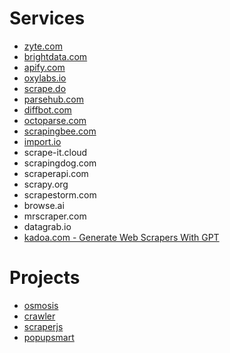 # Services
* [zyte.com](https://f.hubspotusercontent10.net/hubfs/4367560/White%20Papers/PDFs/Zyte%20Whitepaper%20-%20Comparative%20analysis%20and%20evaluation%20of%20the%20quality%20of%20web%20product%20data%20extraction.pdf)
* [brightdata.com](https://brightdata.com/products/web-scraper)
* [apify.com](https://apify.com/store)
* [oxylabs.io](https://oxylabs.io/products/scraper-api/ecommerce)
* [scrape.do](https://scrape.do/#features)
* [parsehub.com](https://www.parsehub.com/features)
* [diffbot.com](https://www.diffbot.com/)
* [octoparse.com](https://www.octoparse.com/product)
* [scrapingbee.com](https://www.scrapingbee.com/features/data-extraction/)
* [import.io](https://www.import.io/products)
* scrape-it.cloud
* scrapingdog.com
* scraperapi.com
* scrapy.org
* scrapestorm.com
* browse.ai
* mrscraper.com
* datagrab.io
* [kadoa.com - Generate Web Scrapers With GPT](https://www.kadoa.com/)

# Projects
* [osmosis](https://www.npmjs.com/package/osmosis)
* [crawler](https://www.npmjs.com/package/crawler)
* [scraperjs](https://www.npmjs.com/package/scraperjs)
* [popupsmart](https://popupsmart.com/blog/web-scraping-tools)
